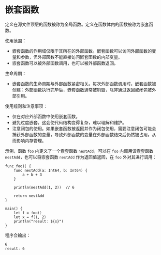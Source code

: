 # 嵌套函数

定义在源文件顶层的函数被称为全局函数。定义在函数体内的函数被称为嵌套函数。

使用范围：

- 嵌套函数的作用域仅限于其所在的外部函数。嵌套函数可以访问外部函数的变量和参数，但外部函数不能直接访问嵌套函数的内部变量。
- 嵌套函数可以被外部函数调用，也可以被外部函数返回。

生命周期：

- 嵌套函数的生命周期与外部函数紧密相关。每次外部函数调用时，嵌套函数被创建；外部函数执行完毕后，嵌套函数通常被销毁，除非通过返回或闭包被外部引用。

使用规则和注意事项：

- 仅在对应外部函数中使用嵌套函数。
- 避免过度嵌套。这会使代码结构变得复杂，难以理解和维护。
- 注意闭包的使用。如果嵌套函数被返回并作为闭包使用，需要注意闭包可能会捕获外部函数的变量，导致外部函数的变量在外部函数结束后仍然被占用，从而影响内存管理。

示例，函数 `foo` 内定义了一个嵌套函数 `nestAdd`，可以在 `foo` 内调用该嵌套函数 `nestAdd`，也可以将嵌套函数 `nestAdd` 作为返回值返回，在 `foo` 外对其进行调用：

<!-- verify -->

```cangjie
func foo() {
    func nestAdd(a: Int64, b: Int64) {
        a + b + 3
    }

    println(nestAdd(1, 2))  // 6

    return nestAdd
}

main() {
    let f = foo()
    let x = f(1, 2)
    println("result: ${x}")
}
```

程序会输出：

```text
6
result: 6
```
